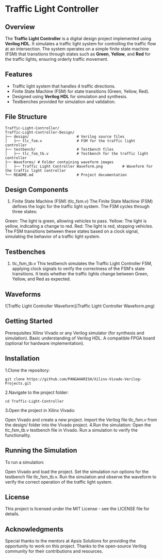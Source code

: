 # Traffic Light Controller

## Overview

The **Traffic Light Controller** is a digital design project implemented using **Verilog HDL**. It simulates a traffic light system for controlling the traffic flow at an intersection. The system operates on a simple finite state machine (FSM) that transitions through states such as **Green**, **Yellow**, and **Red** for the traffic lights, ensuring orderly traffic movement.

## Features

- Traffic light system that handles 4 traffic directions.
- Finite State Machine (FSM) for state transitions (Green, Yellow, Red).
- Designed using **Verilog HDL** for simulation and synthesis.
- Testbenches provided for simulation and validation.

## File Structure

```plaintext
Traffic-Light-Controller/
Traffic-Light-Controller-Design/
├── design/                      # Verilog source files
│   ├── tlc_fsm.v                # FSM for the traffic light controller
├── testbench/                   # Testbench files
│   ├── tlc_fsm_tb.v             # Testbench for the traffic light controller
├── Waveforms/ # Folder containing waveform images
│   ├── Traffic Light Controller Waveform.png         # Waveform for the traffic light controller
└── README.md                    # Project documentation
```

## Design Components
1. Finite State Machine (FSM) (tlc_fsm.v)
The Finite State Machine (FSM) defines the logic for the traffic light system. The FSM cycles through three states:

Green: The light is green, allowing vehicles to pass.
Yellow: The light is yellow, indicating a change to red.
Red: The light is red, stopping vehicles.
The FSM transitions between these states based on a clock signal, simulating the behavior of a traffic light system.

## Testbenches
1. tlc_fsm_tb.v
This testbench simulates the Traffic Light Controller FSM, applying clock signals to verify the correctness of the FSM's state transitions. It tests whether the traffic lights change between Green, Yellow, and Red as expected.

## Waveforms

![Traffic Light Controller Waveform](Traffic Light Controller Waveform.png)

## Getting Started
Prerequisites
Xilinx Vivado or any Verilog simulator (for synthesis and simulation).
Basic understanding of Verilog HDL.
A compatible FPGA board (optional for hardware implementation).

## Installation
1.Clone the repository:
```plaintext
git clone https://github.com/PANGAHARISH/Xilinx-Vivado-Verilog-Projects.git
```
2.Navigate to the project folder:
```plaintext
cd Traffic-Light-Controller
```
3.Open the project in Xilinx Vivado:

Open Vivado and create a new project.
Import the Verilog file tlc_fsm.v from the design/ folder into the Vivado project.
4.Run the simulation:
Open the tlc_fsm_tb.v testbench file in Vivado.
Run a simulation to verify the functionality.

## Running the Simulation
To run a simulation:

Open Vivado and load the project.
Set the simulation run options for the testbench file tlc_fsm_tb.v.
Run the simulation and observe the waveform to verify the correct operation of the traffic light system.
## License
This project is licensed under the MIT License - see the LICENSE file for details.

## Acknowledgments
Special thanks to the mentors at Apsis Solutions for providing the opportunity to work on this project.
Thanks to the open-source Verilog community for their contributions and resources.
